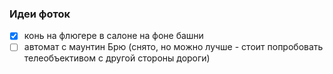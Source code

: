 ### Идеи фоток

- [x] конь на флюгере в салоне на фоне башни
- [ ] автомат с маунтин Брю (снято, но можно лучше - стоит попробовать телеобъективом с другой стороны дороги)
